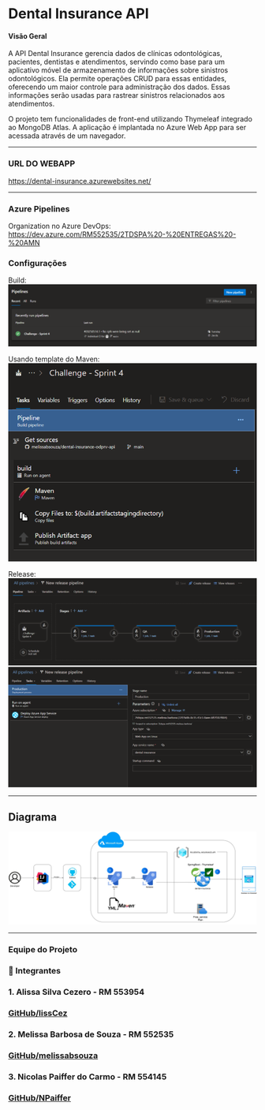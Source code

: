 # Dental Insurance API

#### Visão Geral

A API Dental Insurance gerencia dados de clínicas odontológicas, pacientes, dentistas e atendimentos, servindo como base para um aplicativo móvel de armazenamento de informações sobre sinistros odontológicos. Ela permite operações CRUD para essas entidades, oferecendo um maior controle para administração dos dados. Essas informações serão usadas para rastrear sinistros relacionados aos atendimentos.

O projeto tem funcionalidades de front-end utilizando Thymeleaf integrado ao MongoDB Atlas. 
A aplicação é implantada no Azure Web App para ser acessada através de um navegador.

---
### URL DO WEBAPP

https://dental-insurance.azurewebsites.net/

---

### Azure Pipelines

Organization no Azure DevOps: 
https://dev.azure.com/RM552535/2TDSPA%20-%20ENTREGAS%20-%20AMN

### Configurações
Build:
![Devops](diagrams/pipeline.png)

Usando template do Maven:
![Devops](diagrams/build.png)

Release:
![Devops](diagrams/release.png)
![Devops](diagrams/img.png)

---

## Diagrama

![Devops](diagrams/devops4.jpg)

---

### Equipe do Projeto

### 🚀 Integrantes

### 1. Alissa Silva Cezero - RM 553954
  ### [GitHub/lissCez](https://github.com/lissCez)

### 2. Melissa Barbosa de Souza - RM 552535
  ### [GitHub/melissabsouza](https://github.com/melissabsouza)

### 3. Nicolas Paiffer do Carmo - RM 554145
  ### [GitHub/NPaiffer](https://github.com/NPaiffer) 


